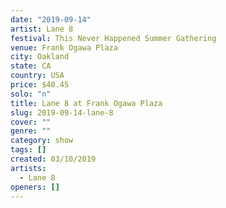 ```yaml
---
date: "2019-09-14"
artist: Lane 8
festival: This Never Happened Summer Gathering
venue: Frank Ogawa Plaza
city: Oakland
state: CA
country: USA
price: $40.45
solo: "n"
title: Lane 8 at Frank Ogawa Plaza
slug: 2019-09-14-lane-8
cover: ""
genre: ""
category: show
tags: []
created: 03/10/2019
artists:
  - Lane 8
openers: []
---
```

